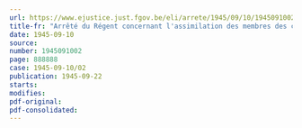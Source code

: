 ```yaml
---
url: https://www.ejustice.just.fgov.be/eli/arrete/1945/09/10/1945091002/justel
title-fr: "Arrêté du Régent concernant l'assimilation des membres des cabinets ministériels aux grades de la hiérarchie administrative en vue de l'octroi des frais de séjour et de parcours"
date: 1945-09-10
source:
number: 1945091002
page: 888888
case: 1945-09-10/02
publication: 1945-09-22
starts:
modifies:
pdf-original:
pdf-consolidated:
---
```


